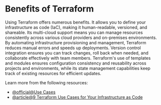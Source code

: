 # Benefits of Terraform

Using Terraform offers numerous benefits. It allows you to define your infrastructure as code (IaC), making it human-readable, versioned, and shareable. Its multi-cloud support means you can manage resources consistently across various cloud providers and on-premises environments. By automating infrastructure provisioning and management, Terraform reduces manual errors and speeds up deployments. Version control integration ensures you can track changes, roll back when needed, and collaborate effectively with team members. Terraform's use of templates and modules ensures configuration consistency and reusability across projects and environments, while its state management capabilities keep track of existing resources for efficient updates.

Learn more from the following resources:

- [@official@Use Cases](https://developer.hashicorp.com/terraform/intro/use-cases#use-cases)
- [@article@9 Terraform Use Cases for Your Infrastructure as Code](https://spacelift.io/blog/terraform-use-cases)